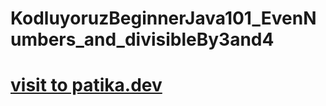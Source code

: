 # KodluyoruzBeginnerJava101_EvenNumbers_and_divisibleBy3and4


# [visit to patika.dev](https://app.patika.dev)
